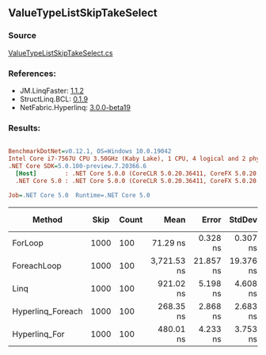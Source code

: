 ﻿## ValueTypeListSkipTakeSelect

### Source
[ValueTypeListSkipTakeSelect.cs](../LinqBenchmarks/ValueType/Array/ValueTypeListSkipTakeSelect.cs)

### References:
- JM.LinqFaster: [1.1.2](https://www.nuget.org/packages/JM.LinqFaster/1.1.2)
- StructLinq.BCL: [0.1.9](https://www.nuget.org/packages/StructLinq.BCL/0.1.9)
- NetFabric.Hyperlinq: [3.0.0-beta19](https://www.nuget.org/packages/NetFabric.Hyperlinq/3.0.0-beta19)

### Results:
``` ini

BenchmarkDotNet=v0.12.1, OS=Windows 10.0.19042
Intel Core i7-7567U CPU 3.50GHz (Kaby Lake), 1 CPU, 4 logical and 2 physical cores
.NET Core SDK=5.0.100-preview.7.20366.6
  [Host]        : .NET Core 5.0.0 (CoreCLR 5.0.20.36411, CoreFX 5.0.20.36411), X64 RyuJIT
  .NET Core 5.0 : .NET Core 5.0.0 (CoreCLR 5.0.20.36411, CoreFX 5.0.20.36411), X64 RyuJIT

Job=.NET Core 5.0  Runtime=.NET Core 5.0  

```
|            Method | Skip | Count |        Mean |     Error |    StdDev | Ratio | RatioSD |  Gen 0 | Gen 1 | Gen 2 | Allocated |
|------------------ |----- |------ |------------:|----------:|----------:|------:|--------:|-------:|------:|------:|----------:|
|           ForLoop | 1000 |   100 |    71.29 ns |  0.328 ns |  0.307 ns |  1.00 |    0.00 |      - |     - |     - |         - |
|       ForeachLoop | 1000 |   100 | 3,721.53 ns | 21.857 ns | 19.376 ns | 52.17 |    0.30 | 0.0191 |     - |     - |      40 B |
|              Linq | 1000 |   100 |   921.02 ns |  5.198 ns |  4.608 ns | 12.91 |    0.09 | 0.0725 |     - |     - |     152 B |
| Hyperlinq_Foreach | 1000 |   100 |   268.35 ns |  2.868 ns |  2.683 ns |  3.76 |    0.04 |      - |     - |     - |         - |
|     Hyperlinq_For | 1000 |   100 |   480.01 ns |  4.233 ns |  3.753 ns |  6.73 |    0.06 |      - |     - |     - |         - |
